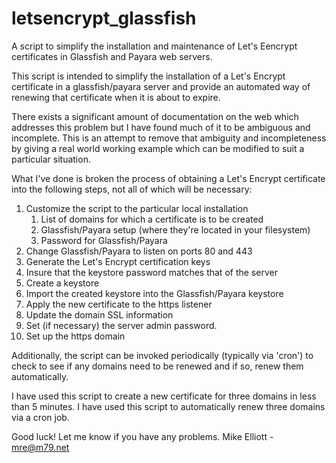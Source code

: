 # letsencrypt_glassfish
A script to simplify the installation and maintenance of Let's Eencrypt certificates in Glassfish and Payara web servers.

This script is intended to simplify the installation of a Let's Encrypt certificate in a glassfish/payara server and provide an automated way of renewing that certificate when it is about to expire.

There exists a significant amount of documentation on the web which addresses this problem but I have found much of it to be ambiguous and incomplete.  This is an attempt to remove that ambiguity and incompleteness by giving a real world working example which can be modified to suit a particular situation.

What I've done is broken the process of obtaining a Let's Encrypt certificate into the following steps, not all of which will be necessary:

1. Customize the script to the particular local installation
   1. List of domains for which a certificate is to be created
   1. Glassfish/Payara setup (where they're located in your filesystem)
   1. Password for Glassfish/Payara
1. Change Glassfish/Payara to listen on ports 80 and 443
1. Generate the Let's Encrypt certification keys
1. Insure that the keystore password matches that of the server
1. Create a keystore
1. Import the created keystore into the Glassfish/Payara keystore
1. Apply the new certificate to the https listener
1. Update the domain SSL information
1. Set (if necessary) the server admin password.
1. Set up the https domain

Additionally, the script can be invoked periodically (typically via 'cron') to check to see if any domains need to be renewed and if so, renew them automatically.

I have used this script to create a new certificate for three domains in less than 5 minutes.  I have used this script to automatically renew three domains via a cron job.

Good luck! Let me know if you have any problems. Mike Elliott - mre@m79.net
